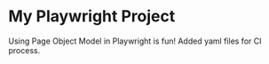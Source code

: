 # My Playwright Project 
Using Page Object Model in Playwright is fun!
Added yaml files for CI process.  

